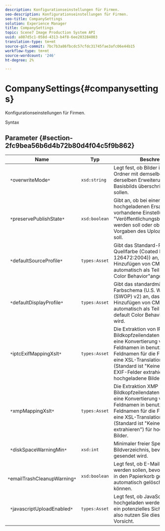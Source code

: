 ```yaml
---
description: Konfigurationseinstellungen für Firmen.
seo-description: Konfigurationseinstellungen für Firmen.
seo-title: CompanySettings
solution: Experience Manager
title: CompanySettings
topic: Scene7 Image Production System API
uuid: a807d5c1-058d-4313-b4f8-6ee203284003
translation-type: tm+mt
source-git-commit: 7bc7b3a86fbcdc57cfdc31745fae3afc06e44b15
workflow-type: tm+mt
source-wordcount: '246'
ht-degree: 2%

---
```



# CompanySettings{#companysettings}

Konfigurationseinstellungen für Firmen.

Syntax

## Parameter {#section-2fc9bea56b6d4b72b80d4f04c5f9b862}

| Name | Typ | Beschreibung |
|---|---|---|
| ` *`overwriteMode`*` | `xsd:string` | Legt fest, ob Bilder im aktuellen Ordner mit demselben Namen und derselben Erweiterung des Basisbilds überschrieben werden sollen. |
| ` *`preservePublishState`*` | `xsd:boolean` | Gibt an, ob bei einem in IPS hochgeladenen Ersatzbild die vorhandene Einstellung &quot;Veröffentlichungsbereit&quot;beibehalten werden soll oder ob es den Vorgaben des Uploads entsprechen soll. |
| ` *`defaultSourceProfile`*` | `types:Asset` | Gibt das Standard-Profil für die Quellfarbe (Coated FOGRA27 (ISO 126472:2004)) an, das beim Hinzufügen von CMYK-Bilddateien automatisch als Teil des &quot;Use default Color Behavior&quot;angewendet wird. |
| ` *`defaultDisplayProfile`*` | `types:Asset` | Gibt das standardmäßige interne Farbschema (U.S. Web Coated (SWOP) v2) an, das beim Hinzufügen von CMYK-Bilddateien automatisch als Teil des Profils &quot;Use default Color Behavior&quot;angewendet wird. |
| ` *`iptcExifMappingXslt`*` | `types:Asset` | Die Extraktion von IPTC- und EXIF-Bildkopfzeilendaten in IPS erfordert eine Konvertierung von internen Feldnamen in benutzerdefinierte Feldnamen für die Firma. Bestimmt eine XSL-Translationstabelle (Standard ist &quot;Keine IPTC- oder EXIF-Felder extrahieren&quot;) für hochgeladene Bilder. |
| ` *`xmpMappingXslt`*` | `types:Asset` | Die Extraktion XMP Bildkopfzeilendaten in IPS erfordert eine Konvertierung von internen Feldnamen in benutzerdefinierte Feldnamen für die Firma. Bestimmt eine XSL-Translationstabelle (Standard ist &quot;Keine XMP Felder extrahieren&quot;) für hochgeladene Bilder. |
| ` *`diskSpaceWarningMin`*` | `xsd:int` | Minimaler freier Speicherplatz im Bildverzeichnis, bevor eine Warnung gesendet wird. |
| ` *`emailTrashCleanupWarning`*` | `xsd:boolean` | Legt fest, ob E-Mails gesendet werden sollen, bevor Elemente, die in den Papierkorb gelegt werden, automatisch gelöscht werden können. |
| ` *`javascriptUploadEnabled`*` | `types:Asset` | Legt fest, ob JavaScript-Dateien hochgeladen werden sollen. Dies ist ein potenzielles Sicherheitsrisiko, also nutzen Sie diese Option mit Vorsicht. |

